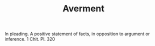 ---
title: Averment
letter: A
permalink: "/definitions/averment.html"
body: In pleading. A positive statement of facts, in opposition to argument or inference.
  1 Chit. Pl. 320
published_at: '2018-07-07'
source: Black's Law Dictionary
layout: post
---